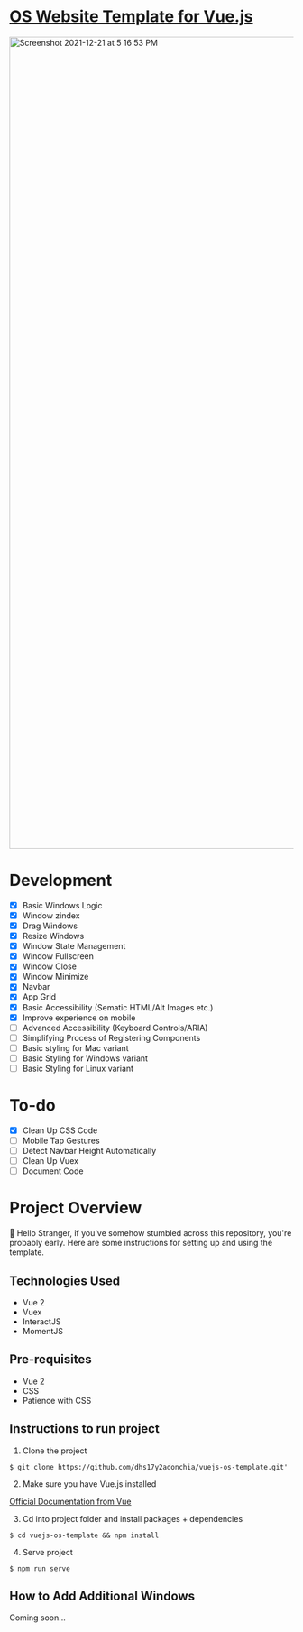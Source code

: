 # [OS Website Template for Vue.js](https://thirsty-wright-cae0f8.netlify.app/)

<img width="1440" alt="Screenshot 2021-12-21 at 5 16 53 PM" src="https://user-images.githubusercontent.com/24926784/146904065-05513a29-261b-4f35-b952-5bde1599a35d.png"/>

# Development
- [x] Basic Windows Logic
- [x] Window zindex
- [x] Drag Windows
- [x] Resize Windows
- [x] Window State Management
- [x] Window Fullscreen
- [x] Window Close
- [x] Window Minimize
- [x] Navbar
- [x] App Grid
- [x] Basic Accessibility (Sematic HTML/Alt Images etc.)
- [x] Improve experience on mobile
- [ ] Advanced Accessibility (Keyboard Controls/ARIA)
- [ ] Simplifying Process of Registering Components
- [ ] Basic styling for Mac variant
- [ ] Basic Styling for Windows variant
- [ ] Basic Styling for Linux variant

# To-do
- [x] Clean Up CSS Code
- [ ] Mobile Tap Gestures
- [ ] Detect Navbar Height Automatically
- [ ] Clean Up Vuex
- [ ] Document Code

# Project Overview
👋 Hello Stranger, if you've somehow stumbled across this repository, you're probably early. Here are some instructions for setting up and using the template.

## Technologies Used
- Vue 2
- Vuex 
- InteractJS
- MomentJS

## Pre-requisites
- Vue 2 
- CSS 
- Patience with CSS

## Instructions to run project

1. Clone the project

```
$ git clone https://github.com/dhs17y2adonchia/vuejs-os-template.git'
```


2. Make sure you have Vue.js installed 

[Official Documentation from Vue](https://vuejs.org/v2/guide/installation.html)


3. Cd into project folder and install packages + dependencies


```
$ cd vuejs-os-template && npm install
```

4. Serve project

```
$ npm run serve
```

## How to Add Additional Windows 

Coming soon...
